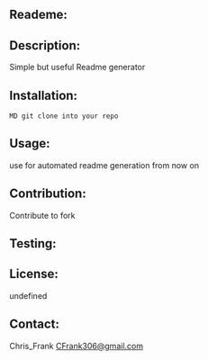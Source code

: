 
  ## Reademe:


  ## Description:
  Simple but useful Readme generator


  ## Installation:
  ```MD git clone into your repo```


  ## Usage:
  use for automated readme generation from now on

  ## Contribution:
  Contribute to fork

  ## Testing:
  

  ## License:
  undefined

  ## Contact:
  Chris_Frank
  CFrank306@gmail.com


